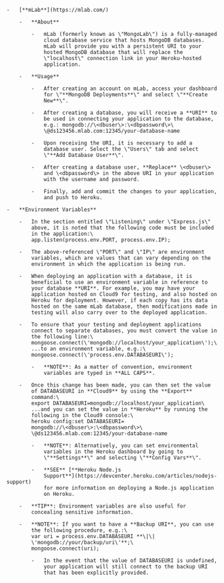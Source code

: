     -   [**mLab**](https://mlab.com/)

        -   **About**

            -   mLab (formerly known as \"MongoLab\") is a fully-managed
                cloud database service that hosts MongoDB databases.
                mLab will provide you with a persistent URI to your
                hosted MongoDB database that will replace the
                \"localhost\" connection link in your Heroku-hosted
                application.

        -   **Usage**

            -   After creating an account on mLab, access your dashboard
                for \"**MongoDB Deployments**\" and select \"**Create
                New**\".

            -   After creating a database, you will receive a **URI** to
                be used in connecting your application to the database,
                e.g.: mongodb://\<dbuser\>:\<dbpassword\>\
                \@ds123456.mlab.com:12345/your-database-name

            -   Upon receiving the URI, it is necessary to add a
                database user. Select the \"Users\" tab and select
                \"**Add Database User**\".

            -   After creating a database user, **Replace** \<dbuser\>
                and \<dbpassword\> in the above URI in your application
                with the username and password.

            -   Finally, add and commit the changes to your application,
                and push to Heroku.

    -   **Environment Variables**

        -   In the section entitled \"Listening\" under \"Express.js\"
            above, it is noted that the following code must be included
            in the application:\
            app.listen(process.env.PORT, process.env.IP);

        -   The above-referenced \"PORT\" and \"IP\" are environment
            variables, which are values that can vary depending on the
            environment in which the application is being run.

        -   When deploying an application with a database, it is
            beneficial to use an environment variable in reference to
            your database **URI**. For example, you may have your
            application hosted on Cloud9 for testing, and also hosted on
            Heroku for deployment. However, if each copy has its data
            hosted on the same mLab database, then modifications made in
            testing will also carry over to the deployed application.

        -   To ensure that your testing and deployment applications
            connect to separate databases, you must convert the value in
            the following line:\
            mongoose.connect(\'mongodb://localhost/your_application\');\
            ...to an environment variable, e.g.:\
            mongoose.connect(\'process.env.DATABASEURI\');

            -   **NOTE**: As a matter of convention, environment
                variables are typed in **ALL CAPS**.

        -   Once this change has been made, you can then set the value
            of DATABASEURI in **Cloud9** by using the **Export**
            command:\
            export DATABASEURI=mongodb://localhost/your_application\
            ...and you can set the value in **Heroku** by running the
            following in the Cloud9 console:\
            heroku config:set DATABASEURI=
            mongodb://\<dbuser\>:\<dbpassword\>\
            \@ds123456.mlab.com:12345/your-database-name

            -   **NOTE**: Alternatively, you can set environmental
                variables in the Heroku dashboard by going to
                \"**Settings**\" and selecting \"**Config Vars**\".

            -   **SEE** [**Heroku Node.js
                Support**](https://devcenter.heroku.com/articles/nodejs-support)
                for more information on deploying a Node.js application
                on Heroku.

        -   **TIP**: Environment variables are also useful for
            concealing sensitive information.

        -   **NOTE**: If you want to have a **Backup URI**, you can use
            the following procedure, e.g.:\
            var uri = process.env.DATABASEURI **\|\|
            \'mongodb://your/backup/uri\'**;\
            mongoose.connect(uri);

            -   In the event that the value of DATABASEURI is undefined,
                your application will still connect to the backup URI
                that has been explicitly provided.
